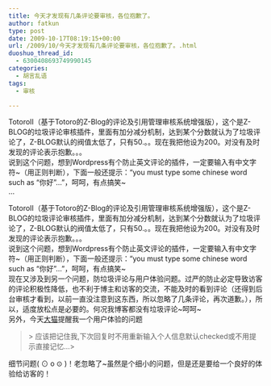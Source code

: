 ```yaml
---
title: 今天才发现有几条评论要审核，各位抱歉了。
author: fatkun
type: post
date: 2009-10-17T08:19:15+00:00
url: /2009/10/今天才发现有几条评论要审核，各位抱歉了。.html
duoshuo_thread_id:
  - 6300408693749990145
categories:
  - 胡言乱语
tags:
  - 审核

---
```

TotoroⅡ（基于Totoro的Z-Blog的评论及引用管理审核系统增强版），这个是Z-BLOG的垃圾评论审核插件，里面有加分减分机制，达到某个分数就认为了垃圾评论了，Z-BLOG默认的阀值太低了，只有50.。。现在我把他设为200。对没有及时发现的评论表示抱歉。。。  
说到这个问题，想到Wordpress有个防止英文评论的插件，一定要输入有中文字符~（用正则判断），下面一般还提示：“you must type some chinese word such as &#8220;你好&#8221;&#8230;”，呵呵，有点搞笑~  
&#8230;
<!--more-->

  
TotoroⅡ（基于Totoro的Z-Blog的评论及引用管理审核系统增强版），这个是Z-BLOG的垃圾评论审核插件，里面有加分减分机制，达到某个分数就认为了垃圾评论了，Z-BLOG默认的阀值太低了，只有50.。。现在我把他设为200。对没有及时发现的评论表示抱歉。。。  
说到这个问题，想到Wordpress有个防止英文评论的插件，一定要输入有中文字符~（用正则判断），下面一般还提示：“you must type some chinese word such as &#8220;你好&#8221;&#8230;”，呵呵，有点搞笑~  
现在又涉及到另一个问题，防垃圾评论与用户体验问题。过严的防止必定导致访客的评论积极性降低，也不利于博主和访客的交流，不能及时的看到评论（还得到后台审核才看到，以前一直没注意到这东西，所以忽略了几条评论，再次道歉。），所以，适度放松点是必要的。何况我博客都没有垃圾评论~呵呵~  
另外，今天<a href="http://ooxx.me" target="_blank">大猫</a>提醒我一个用户体验的问题
> <div class="quote">>   应该把记住我,下次回复时不用重新输入个人信息默认checked或不用提示直接记忆&#8230;> </div>
细节问题( ⊙ o ⊙ )！老忽略了~虽然是个细小的问题，但是还是要给一个良好的体验给访客的！